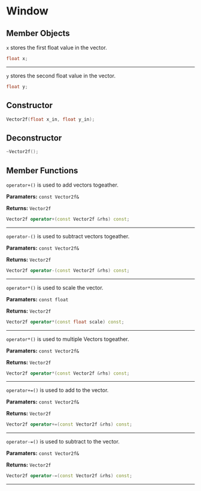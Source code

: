 # Window

## Member Objects

`x` stores the first float value in the vector.
```cpp
float x;
```

---
`y` stores the second float value in the vector.
```cpp
float y;
```


## Constructor
```cpp
Vector2f(float x_in, float y_in);
```

## Deconstructor
```cpp
~Vector2f();
```

## Member Functions
`operator+()` is used to add vectors togeather.

**Paramaters:** `const Vector2f&`

**Returns:** `Vector2f`

```cpp
Vector2f operator+(const Vector2f &rhs) const;
```

---
`operator-()` is used to subtract vectors togeather.

**Paramaters:** `const Vector2f&`

**Returns:** `Vector2f`

```cpp
Vector2f operator-(const Vector2f &rhs) const;
```

---
`operator*()` is used to scale the vector.

**Paramaters:** `const float`

**Returns:** `Vector2f`

```cpp
Vector2f operator*(const float scale) const;
```

---
`operator*()` is used to multiple Vectors togeather.

**Paramaters:** `const Vector2f&`

**Returns:** `Vector2f`

```cpp
Vector2f operator*(const Vector2f &rhs) const;
```

---
`operator+=()` is used to add to the vector.

**Paramaters:** `const Vector2f&`

**Returns:** `Vector2f`

```cpp
Vector2f operator+=(const Vector2f &rhs) const;
```

---
`operator-=()` is used to subtract to the vector.

**Paramaters:** `const Vector2f&`

**Returns:** `Vector2f`

```cpp
Vector2f operator-=(const Vector2f &rhs) const;
```

---